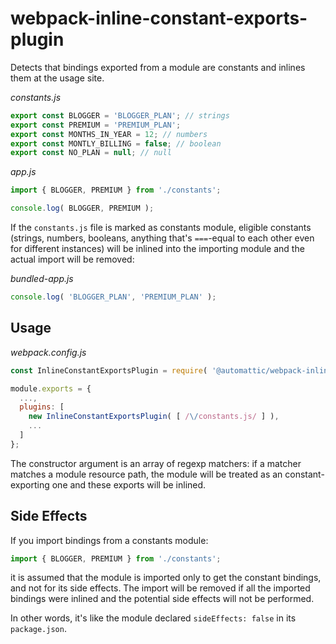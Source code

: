 # webpack-inline-constant-exports-plugin

Detects that bindings exported from a module are constants and inlines them at the usage site.

_constants.js_
```js
export const BLOGGER = 'BLOGGER_PLAN'; // strings
export const PREMIUM = 'PREMIUM_PLAN';
export const MONTHS_IN_YEAR = 12; // numbers
export const MONTLY_BILLING = false; // boolean
export const NO_PLAN = null; // null
```

_app.js_
```js
import { BLOGGER, PREMIUM } from './constants';

console.log( BLOGGER, PREMIUM );
```

If the `constants.js` file is marked as constants module, eligible constants (strings, numbers,
booleans, anything that's `===`-equal to each other even for different instances) will be inlined
into the importing module and the actual import will be removed:

_bundled-app.js_
```js
console.log( 'BLOGGER_PLAN', 'PREMIUM_PLAN' );
```

## Usage

_webpack.config.js_
```js
const InlineConstantExportsPlugin = require( '@automattic/webpack-inline-constant-exports-plugin' );

module.exports = {
  ...,
  plugins: [
    new InlineConstantExportsPlugin( [ /\/constants.js/ ] ),
    ...
  ]
};
```

The constructor argument is an array of regexp matchers: if a matcher matches a module resource
path, the module will be treated as an constant-exporting one and these exports will be inlined.

## Side Effects

If you import bindings from a constants module:
```js
import { BLOGGER, PREMIUM } from './constants';
```
it is assumed that the module is imported only to get the constant bindings, and not for its
side effects. The import will be removed if all the imported bindings were inlined and the
potential side effects will not be performed.

In other words, it's like the module declared `sideEffects: false` in its `package.json`.
